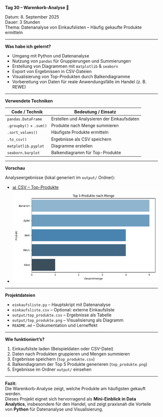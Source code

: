 **Tag 30 – Warenkorb-Analyse 🛒**

Datum: 8. September 2025  
Dauer: 3 Stunden  
Thema: Datenanalyse von Einkaufslisten – Häufig gekaufte Produkte ermitteln

---

**Was habe ich gelernt?**

- Umgang mit Python und Datenanalyse  
- Nutzung von `pandas` für Gruppierungen und Summierungen  
- Erstellung von Diagrammen mit `matplotlib` & `seaborn`  
- Export von Ergebnissen in CSV-Dateien  
- Visualisierung von Top-Produkten durch Balkendiagramme  
- Vorbereitung von Daten für reale Anwendungsfälle im Handel (z. B. REWE)

---

**Verwendete Techniken**

| Code / Technik                 | Bedeutung / Einsatz                                      |
|--------------------------------|----------------------------------------------------------|
| `pandas.DataFrame`             | Erstellen und Analysieren der Einkaufsdaten              |
| `.groupby()` + `.sum()`        | Produkte nach Menge summieren                            |
| `.sort_values()`               | Häufigste Produkte ermitteln                             |
| `.to_csv()`                     | Ergebnisse als CSV speichern                             |
| `matplotlib.pyplot`            | Diagramme erstellen                                      |
| `seaborn.barplot`              | Balkendiagramm für Top-Produkte                         |

---

**Vorschau**

Analyseergebnisse (lokal generiert im `output/` Ordner):  

- [📊 CSV – Top-Produkte](output/top_produkte.csv)  
- ![Balkendiagramm](output/top_produkte.png)

---

**Projektdateien**

- `einkaufsliste.py` – Hauptskript mit Datenanalyse  
- `einkaufsliste.csv` – Optional: externe Einkaufsliste  
- `output/top_produkte.csv` – Ergebnisse als Tabelle  
- `output/top_produkte.png` – Visualisierung als Diagramm  
- `README.md` – Dokumentation und Lerneffekt  

---

**Wie funktioniert’s?**

1. Einkaufsliste laden (Beispieldaten oder CSV-Datei)  
2. Daten nach Produkten gruppieren und Mengen summieren  
3. Ergebnisse speichern (`top_produkte.csv`)  
4. Balkendiagramm der Top 5 Produkte generieren (`top_produkte.png`)  
5. Ergebnisse im Ordner `output/` einsehen  

---

**Fazit:**  
Die Warenkorb-Analyse zeigt, welche Produkte am häufigsten gekauft werden.  
Dieses Projekt eignet sich hervorragend als **Mini-Einblick in Data Analytics**, insbesondere für den Handel, und zeigt praxisnah die Vorteile von **Python** für Datenanalyse und Visualisierung.
